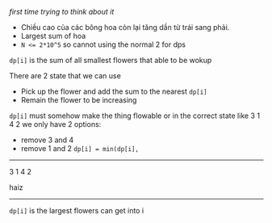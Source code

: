 _first time trying to think about it_

- Chiều cao của các bông hoa còn lại tăng dần từ trái sang phải.
- Largest sum of hoa
- `N <= 2*10^5` so cannot using the normal 2 for dps

`dp[i]` is the sum of all smallest flowers that able to be wokup

There are 2 state that we can use
- Pick up the flower and add the sum to the nearest `dp[i]`
- Remain the flower to be increasing

`dp[i]` must somehow make the thing flowable or in the correct state
like 3 1 4 2
we only have 2 options:
- remove 3 and 4
- remove 1 and 2
`dp[i] = min(dp[i], `

---
3 1 4 2

haiz

--- 
`dp[i]` is the largest flowers can get into i